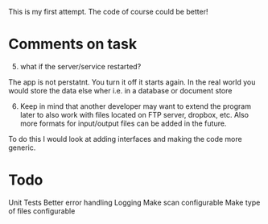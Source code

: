 This is my first attempt.
The code of course could be better!

Comments on task
=====================

5) what if the server/service restarted?

The app is not perstatnt. You turn it off it starts again. In the real world you would store the data else wher i.e. in a database or document store
 
6) Keep in mind that another developer may want to extend the program later to also work with files located on FTP server, dropbox, etc. Also more formats for input/output files can be added in the future.  

To do this I would look at adding interfaces and making the code more generic.

Todo
===========
Unit Tests
Better error handling
Logging
Make scan configurable
Make type of files configurable
